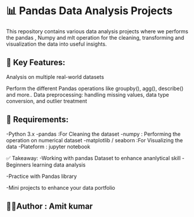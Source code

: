 
# 📊 Pandas Data Analysis Projects

This repository contains various data analysis projects where we performs the pandas , Numpy and mlt operation for the cleaning, transforming and visualization the data into useful insights. 

## 🧰 Key Features:

Analysis on multiple real-world datasets

Perform the different Pandas operations like groupby(), agg(), describe() and more..
Data preprocessing: handling missing values, data type conversion, and outlier treatment




## 🧪 Requirements:

-Python 3.x
-pandas :For Cleaning the dataset
-numpy : Performing the operation on numerical dataset
-matplotlib / seaborn :For Visualizing the data
-Plateform : jupyter notebook



✅ Takeaway:
-Working with pandas Dataset to enhance ananlytical skill
-Beginners learning data analysis

-Practice with Pandas library

-Mini projects to enhance your data portfolio


## 🙋‍♂️Author : Amit kumar
